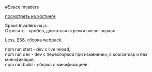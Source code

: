 #Space Invaders

[посмотреть на хостинге](http://project.someonedev.ru/spaceInvaders/)

Space Invaders на js.  
Стрелять - пробел, двигаться стрелки влево-вправо.

Less, ES6, сборка webpack.  

npm run start - dev с live reload,  
npm run dev - dev c пересборкой при изменении, с sourcemap и без минификации,  
npm run build - сборка с минификацией.
